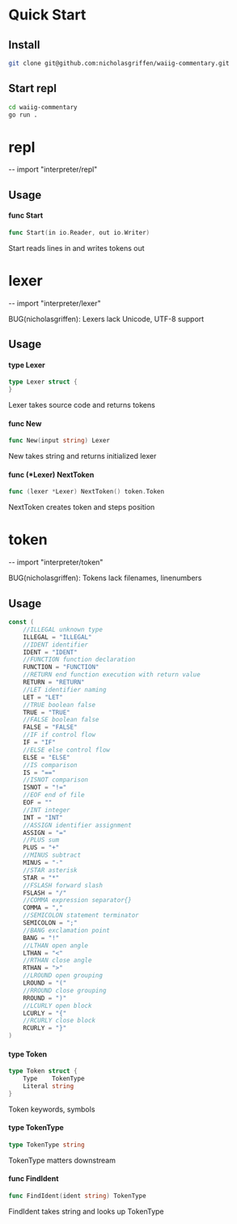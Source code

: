 # Quick Start
## Install
```bash
git clone git@github.com:nicholasgriffen/waiig-commentary.git
```
## Start repl 
```bash
cd waiig-commentary
go run .
```
# repl
--
    import "interpreter/repl"


## Usage

#### func  Start

```go
func Start(in io.Reader, out io.Writer)
```
Start reads lines in and writes tokens out
# lexer
--
    import "interpreter/lexer"

BUG(nicholasgriffen): Lexers lack Unicode, UTF-8 support

## Usage

#### type Lexer

```go
type Lexer struct {
}
```

Lexer takes source code and returns tokens

#### func  New

```go
func New(input string) Lexer
```
New takes string and returns initialized lexer

#### func (*Lexer) NextToken

```go
func (lexer *Lexer) NextToken() token.Token
```
NextToken creates token and steps position
# token
--
    import "interpreter/token"

BUG(nicholasgriffen): Tokens lack filenames, linenumbers

## Usage

```go
const (
	//ILLEGAL unknown type
	ILLEGAL = "ILLEGAL"
	//IDENT identifier
	IDENT = "IDENT"
	//FUNCTION function declaration
	FUNCTION = "FUNCTION"
	//RETURN end function execution with return value
	RETURN = "RETURN"
	//LET identifier naming
	LET = "LET"
	//TRUE boolean false
	TRUE = "TRUE"
	//FALSE boolean false
	FALSE = "FALSE"
	//IF if control flow
	IF = "IF"
	//ELSE else control flow
	ELSE = "ELSE"
	//IS comparison
	IS = "=="
	//ISNOT comparison
	ISNOT = "!="
	//EOF end of file
	EOF = ""
	//INT integer
	INT = "INT"
	//ASSIGN identifier assignment
	ASSIGN = "="
	//PLUS sum
	PLUS = "+"
	//MINUS subtract
	MINUS = "-"
	//STAR asterisk
	STAR = "*"
	//FSLASH forward slash
	FSLASH = "/"
	//COMMA expression separator{}
	COMMA = ","
	//SEMICOLON statement terminator
	SEMICOLON = ";"
	//BANG exclamation point
	BANG = "!"
	//LTHAN open angle
	LTHAN = "<"
	//RTHAN close angle
	RTHAN = ">"
	//LROUND open grouping
	LROUND = "("
	//RROUND close grouping
	RROUND = ")"
	//LCURLY open block
	LCURLY = "{"
	//RCURLY close block
	RCURLY = "}"
)
```

#### type Token

```go
type Token struct {
	Type    TokenType
	Literal string
}
```

Token keywords, symbols

#### type TokenType

```go
type TokenType string
```

TokenType matters downstream

#### func  FindIdent

```go
func FindIdent(ident string) TokenType
```
FindIdent takes string and looks up TokenType
